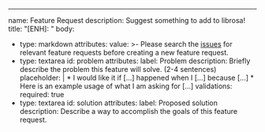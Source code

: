 ---
name: Feature Request
description: Suggest something to add to librosa!
title: "[ENH]: "
body:
  - type: markdown
    attributes:
      value: >-
        Please search the [issues](https://github.com/librosa/librosa/issues) for relevant feature
        requests before creating a new feature request.
  - type: textarea
    id: problem
    attributes:
      label: Problem
      description: Briefly describe the problem this feature will solve. (2-4 sentences)
      placeholder: |
        * I would like it if [...] happened when I [...] because [...]
        * Here is an example usage of what I am asking for [...]
    validations:
      required: true
  - type: textarea
    id: solution
    attributes:
      label: Proposed solution
      description: Describe a way to accomplish the goals of this feature request.
